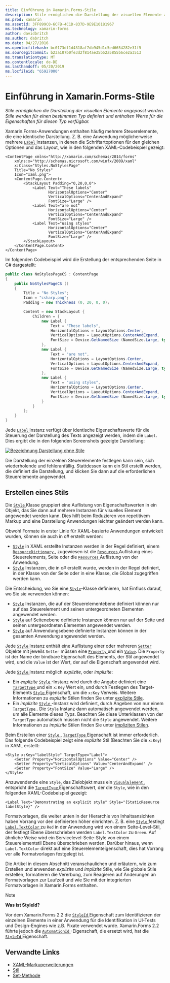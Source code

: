 ```yaml
---
title: Einführung in Xamarin.Forms-Stile
description: Stile ermöglichen die Darstellung der visuellen Elemente angepasst werden. Stile werden für einen bestimmten Typ definiert und enthalten Werte für die Eigenschaften für diesen Typ verfügbar.
ms.prod: xamarin
ms.assetid: 3FF899C0-6CFB-4C1D-837D-9E9E10181967
ms.technology: xamarin-forms
author: davidbritch
ms.author: dabritch
ms.date: 04/27/2016
ms.openlocfilehash: bc0173df1d4318af7db945d1c5ed6654282e31f5
ms.sourcegitcommit: b23a107b0fe3d2f814ae35b52a5855b6ce2a3513
ms.translationtype: MT
ms.contentlocale: de-DE
ms.lasthandoff: 05/20/2019
ms.locfileid: "65927000"
---
```

# <a name="introduction-to-xamarinforms-styles"></a>Einführung in Xamarin.Forms-Stile

_Stile ermöglichen die Darstellung der visuellen Elemente angepasst werden. Stile werden für einen bestimmten Typ definiert und enthalten Werte für die Eigenschaften für diesen Typ verfügbar._

Xamarin.Forms-Anwendungen enthalten häufig mehrere Steuerelemente, die eine identische Darstellung. Z. B. eine Anwendung möglicherweise mehrere [ `Label` ](xref:Xamarin.Forms.Label) Instanzen, in denen die Schriftartoptionen für den gleichen Optionen und das Layout, wie in den folgenden XAML-Codebeispiel gezeigt:

```xaml
<ContentPage xmlns="http://xamarin.com/schemas/2014/forms"
    xmlns:x="http://schemas.microsoft.com/winfx/2009/xaml"
    x:Class="Styles.NoStylesPage"
    Title="No Styles"
    Icon="xaml.png">
    <ContentPage.Content>
        <StackLayout Padding="0,20,0,0">
            <Label Text="These labels"
                   HorizontalOptions="Center"
                   VerticalOptions="CenterAndExpand"
                   FontSize="Large" />
            <Label Text="are not"
                   HorizontalOptions="Center"
                   VerticalOptions="CenterAndExpand"
                   FontSize="Large" />
            <Label Text="using styles"
                   HorizontalOptions="Center"
                   VerticalOptions="CenterAndExpand"
                   FontSize="Large" />
        </StackLayout>
    </ContentPage.Content>
</ContentPage>
```

Im folgenden Codebeispiel wird die Erstellung der entsprechenden Seite in C# dargestellt:

```csharp
public class NoStylesPageCS : ContentPage
{
    public NoStylesPageCS ()
    {
        Title = "No Styles";
        Icon = "csharp.png";
        Padding = new Thickness (0, 20, 0, 0);

        Content = new StackLayout {
            Children = {
                new Label {
                    Text = "These labels",
                    HorizontalOptions = LayoutOptions.Center,
                    VerticalOptions = LayoutOptions.CenterAndExpand,
                    FontSize = Device.GetNamedSize (NamedSize.Large, typeof(Label))
                },
                new Label {
                    Text = "are not",
                    HorizontalOptions = LayoutOptions.Center,
                    VerticalOptions = LayoutOptions.CenterAndExpand,
                    FontSize = Device.GetNamedSize (NamedSize.Large, typeof(Label))
                },
                new Label {
                    Text = "using styles",
                    HorizontalOptions = LayoutOptions.Center,
                    VerticalOptions = LayoutOptions.CenterAndExpand,
                    FontSize = Device.GetNamedSize (NamedSize.Large, typeof(Label))
                }
            }
        };
    }
}
```

Jede [ `Label` ](xref:Xamarin.Forms.Label) Instanz verfügt über identische Eigenschaftswerte für die Steuerung der Darstellung des Texts angezeigt werden, indem die `Label`. Dies ergibt die in den folgenden Screenshots gezeigte Darstellung:

[![](introduction-images/no-styles.png "Bezeichnung Darstellung ohne Stile")](introduction-images/no-styles-large.png#lightbox "Bezeichnung Darstellung ohne Stile")

Die Darstellung der einzelnen Steuerelemente festlegen kann sein, sich wiederholende und fehleranfällig. Stattdessen kann ein Stil erstellt werden, die definiert die Darstellung, und klicken Sie dann auf die erforderlichen Steuerelemente angewendet.

## <a name="create-a-style"></a>Erstellen eines Stils

Die [ `Style` ](xref:Xamarin.Forms.Style) Klasse gruppiert eine Auflistung von Eigenschaftswerten in ein Objekt, das Sie dann auf mehrere Instanzen für visuelles Element angewendet werden kann. Dies hilft beim Reduzieren von repetitivem Markup und eine Darstellung Anwendungen leichter geändert werden kann.

Obwohl Formate in erster Linie für XAML-basierte Anwendungen entwickelt wurden, können sie auch in c# erstellt werden:

- [`Style`](xref:Xamarin.Forms.Style) in XAML erstellte Instanzen werden in der Regel definiert, einem [ `ResourceDictionary` ](xref:Xamarin.Forms.ResourceDictionary) , zugewiesen ist die [ `Resources` ](xref:Xamarin.Forms.VisualElement.Resources) Auflistung eines Steuerelements, Seite oder die [ `Resources` ](xref:Xamarin.Forms.Application.Resources) Auflistung von der Anwendung.
- [`Style`](xref:Xamarin.Forms.Style) Instanzen, die in c# erstellt wurde, werden in der Regel definiert, in der Klasse von der Seite oder in eine Klasse, die Global zugegriffen werden kann.

Die Entscheidung, wo Sie eine [`Style`](xref:Xamarin.Forms.Style)-Klasse definieren, hat Einfluss darauf, wo Sie sie verwenden können:

- [`Style`](xref:Xamarin.Forms.Style) Instanzen, die auf der Steuerelementebene definiert können nur auf das Steuerelement und seinen untergeordneten Elementen angewendet werden.
- [`Style`](xref:Xamarin.Forms.Style) auf Seitenebene definierte Instanzen können nur auf der Seite und seinen untergeordneten Elementen angewendet werden.
- [`Style`](xref:Xamarin.Forms.Style) auf Anwendungsebene definierte Instanzen können in der gesamten Anwendung angewendet werden.

Jede [ `Style` ](xref:Xamarin.Forms.Style) Instanz enthält eine Auflistung einer oder mehreren [ `Setter` ](xref:Xamarin.Forms.Setter) Objekte mit jeweils `Setter` müssen eine [ `Property` ](xref:Xamarin.Forms.Setter.Property) und ein [`Value`](xref:Xamarin.Forms.Setter.Value). Die `Property` ist der Name der bindbare Eigenschaft des Elements, der Stil angewendet wird, und die `Value` ist der Wert, der auf die Eigenschaft angewendet wird.

Jede [ `Style` ](xref:Xamarin.Forms.Style) Instanz möglich *explizite*, oder *implizite*:

- Ein *explizite* [ `Style` ](xref:Xamarin.Forms.Style) -Instanz wird durch die Angabe definiert eine [ `TargetType` ](xref:Xamarin.Forms.Style.TargetType) und ein `x:Key` Wert ein, und durch Festlegen des Target-Elements [ `Style` ](xref:Xamarin.Forms.NavigableElement.Style) Eigenschaft, um die `x:Key` Verweis. Weitere Informationen zu *explizite* Stilen finden Sie unter [explizite Stile](~/xamarin-forms/user-interface/styles/explicit.md).
- Ein *implizite* [ `Style` ](xref:Xamarin.Forms.Style) -Instanz wird definiert, durch Angeben von nur einem [ `TargetType` ](xref:Xamarin.Forms.Style.TargetType). Die `Style` Instanz dann automatisch angewendet werden, um alle Elemente dieses Typs. Beachten Sie diese Unterklassen von der `TargetType` automatisch müssen nicht die `Style` angewendet. Weitere Informationen zu *implizite* Stilen finden Sie unter [impliziten Stilen](~/xamarin-forms/user-interface/styles/implicit.md).

Beim Erstellen einer [ `Style` ](xref:Xamarin.Forms.Style), [ `TargetType` ](xref:Xamarin.Forms.Style.TargetType) Eigenschaft ist immer erforderlich. Das folgende Codebeispiel zeigt eine *explizite* Stil (Beachten Sie die `x:Key`) in XAML erstellt:

```xaml
<Style x:Key="labelStyle" TargetType="Label">
    <Setter Property="HorizontalOptions" Value="Center" />
    <Setter Property="VerticalOptions" Value="CenterAndExpand" />
    <Setter Property="FontSize" Value="Large" />
</Style>
```

Anzuwendende eine `Style`, das Zielobjekt muss ein [ `VisualElement` ](xref:Xamarin.Forms.VisualElement) , entspricht die [ `TargetType` ](xref:Xamarin.Forms.Style.TargetType) Eigenschaftswert, der die `Style`, wie in den folgenden XAML-Codebeispiel gezeigt:

```xaml
<Label Text="Demonstrating an explicit style" Style="{StaticResource labelStyle}" />
```

Formatvorlagen, die weiter unten in der Hierarchie von Inhaltsansichten haben Vorrang vor den definierten höher einrichten. Z. B. eine [ `Style` ](xref:Xamarin.Forms.Style) festlegt [ `Label.TextColor` ](xref:Xamarin.Forms.Label.TextColor) zu `Red` in der Anwendung wird von einem Seite-Level-Stil, der festlegt Ebene überschrieben werden `Label.TextColor` zu `Green`. Auf ähnliche Weise wird ein Servicelevel-Seite-Style von einem Steuerelementstil Ebene überschrieben werden. Darüber hinaus, wenn `Label.TextColor` direkt auf eine Steuerelementeigenschaft, dies hat Vorrang vor alle Formatvorlagen festgelegt ist.

Die Artikel in diesem Abschnitt veranschaulichen und erläutern, wie zum Erstellen und anwenden *explizite* und *implizite* Stile, wie Sie globale Stile erstellen, formatieren die Vererbung, zum Reagieren auf Änderungen an Formatvorlagen zur Laufzeit und wie Sie mit der integrierten Formatvorlagen in Xamarin.Forms enthalten.

> [!NOTE]
> **Was ist StyleId?**
>
> Vor dem Xamarin.Forms 2.2 die [ `StyleId` ](xref:Xamarin.Forms.Element.StyleId) Eigenschaft zum Identifizieren der einzelnen Elemente in einer Anwendung für die Identifikation in UI-Tests und Design-Engines wie z.B. Pixate verwendet wurde. Xamarin.Forms 2.2 führte jedoch die [ `AutomationId` ](xref:Xamarin.Forms.Element.AutomationId) -Eigenschaft, die ersetzt wird, hat die [ `StyleId` ](xref:Xamarin.Forms.Element.StyleId) Eigenschaft.

## <a name="related-links"></a>Verwandte Links

- [XAML-Markuperweiterungen](~/xamarin-forms/xaml/xaml-basics/xaml-markup-extensions.md)
- [Stil](xref:Xamarin.Forms.Style)
- [Set-Methode](xref:Xamarin.Forms.Setter)
